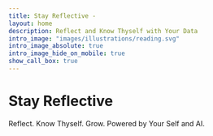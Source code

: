 ```yaml
---
title: Stay Reflective - 
layout: home
description: Reflect and Know Thyself with Your Data
intro_image: "images/illustrations/reading.svg"
intro_image_absolute: true
intro_image_hide_on_mobile: true
show_call_box: true
---
```


# Stay Reflective

Reflect. Know Thyself. Grow. Powered by Your Self and AI. 